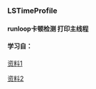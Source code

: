### LSTimeProfile

#### runloop卡顿检测 打印主线程

#### 学习自：

[资料1](https://juejin.im/post/5cacb2baf265da03904bf93b)

[资料2](https://time.geekbang.org/column/article/89494)
